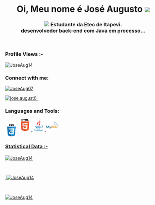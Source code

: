 
<h1 align="center">Oi, Meu nome é José Augusto <img src="https://media.giphy.com/media/hvRJCLFzcasrR4ia7z/giphy.gif" width="35"> </h1>
<h3 align="center"> <picture><img src = "https://github.com/7oSkaaa/7oSkaaa/blob/main/Images/about_me.gif?raw=true" width = 50px></picture> Estudante da Etec de Itapevi. <br> desenvolvedor back-end com Java em processo...</h3>

<br>

<p align="right"> <h3>Profile Views :-</h3> <img src="https://komarev.com/ghpvc/?username=JoseAug14&label=Profile%20views&color=0e75b6&style=flat"
    alt="JoseAug14" /> 
  </p>
<h3 align="left">Connect with me:</h3>
<p align="left">
  <a href="www.linkedin.com/in/jose-augusto-8a78bb2b8" target="blank"><img
      src="https://raw.githubusercontent.com/rahuldkjain/github-profile-readme-generator/master/src/images/icons/Social/linked-in-alt.svg"
      alt="JoseAug07" height="30" width="40" /></a>

  <a href="https://www.instagram.com/jose.august0_?igsh=NnNneGI4MGZ4OXlr" target="blank"><img 
      src="https://raw.githubusercontent.com/rahuldkjain/github-profile-readme-generator/master/src/images/icons/Social/instagram.svg"
      alt="jose.august0_" height="30" width="40" /></a>


</p>

<h3 align="left">Languages and Tools:</h3>
    <img align="center"
      src="https://raw.githubusercontent.com/devicons/devicon/master/icons/css3/css3-original-wordmark.svg" alt="css3"
      width="40" height="40" /> </a> <a href="https://www.w3.org/html/" target="_blank" rel="noreferrer"> <img 
      src="https://raw.githubusercontent.com/devicons/devicon/master/icons/html5/html5-original-wordmark.svg"
      alt="html5" width="40" height="40" /> </a> <a href="https://www.adobe.com/in/products/illustrator.html"
    target="_blank" rel="noreferrer"> 
    <img
      src="https://raw.githubusercontent.com/devicons/devicon/master/icons/java/java-original.svg" alt="java" width="40"
      height="40" /> </a> <a href="https://developer.mozilla.org/en-US/docs/Web/JavaScript" target="_blank"
    rel="noreferrer"> 
     <img
      src="https://raw.githubusercontent.com/devicons/devicon/master/icons/mysql/mysql-original-wordmark.svg"
      alt="mysql" width="40" height="40" /> </a> </a> <a href="https://nodejs.org" target="_blank" rel="noreferrer"> 


<br>

<h3>Statistical Data :-</h3>
<p><img align="center"
    src="https://github-readme-stats.vercel.app/api/top-langs?username=JoseAug14&show_icons=true&locale=en&bg_color=0d1117&text_color=ffffff&layout=compact"
    alt="JoseAug14" 
    bg_color=#808080/></p>

<br>

<p>&nbsp;<img align="center" src="https://github-readme-stats.vercel.app/api?username=JoseAug14&show_icons=true&locale=en&bg_color=0d1117&text_color=ffffff&repo=convoychat"
    alt="JoseAug14" /></p>

<br>

<p><img align="center" src="https://github-readme-streak-stats.herokuapp.com/?user=JoseAug14&theme=dark&background=0d1117&date_format=M%20j%5B%2C%20Y%5D" alt="JoseAug14" /></p>
      
